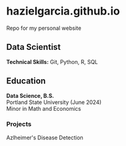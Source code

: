 # hazielgarcia.github.io
Repo for my personal website

## Data Scientist

**Technical Skills:** Git, Python, R, SQL

## Education
**Data Science, B.S.**  
Portland State University (June 2024)  
Minor in Math and Economics

### Projects
Azlheimer's Disease Detection
